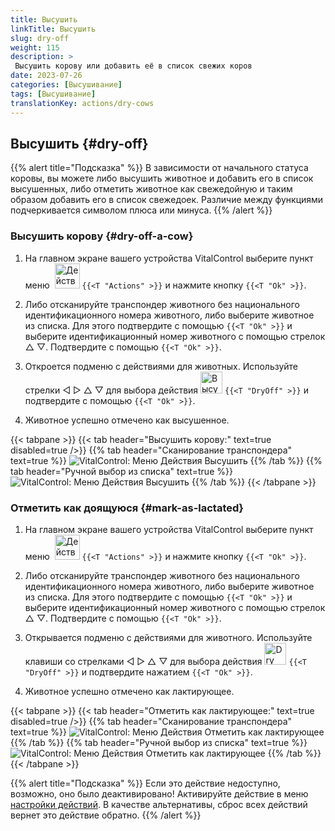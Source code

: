 ```yaml
---
title: Высушить
linkTitle: Высушить
slug: dry-off
weight: 115
description: >
 Высушить корову или добавить её в список свежих коров
date: 2023-07-26
categories: [Высушивание]
tags: [Высушивание]
translationKey: actions/dry-cows
---
```


## Высушить {#dry-off}

{{% alert title="Подсказка" %}}
В зависимости от начального статуса коровы, вы можете либо высушить животное и добавить его в список высушенных, либо отметить животное как свежедойную и таким образом добавить его в список свежедоек. Различие между функциями подчеркивается символом плюса или минуса.
{{% /alert %}}

### Высушить корову {#dry-off-a-cow}

1. На главном экране вашего устройства VitalControl выберите пункт меню &nbsp;<img src="/icons/actions.svg" width="40" align="bottom" alt="Действия" /> `{{<T "Actions" >}}` и нажмите кнопку `{{<T "Ok" >}}`.

2. Либо отсканируйте транспондер животного без национального идентификационного номера животного, либо выберите животное из списка. Для этого подтвердите с помощью `{{<T "Ok" >}}` и выберите идентификационный номер животного с помощью стрелок △ ▽. Подтвердите с помощью `{{<T "Ok" >}}`.

3. Откроется подменю с действиями для животных. Используйте стрелки ◁ ▷ △ ▽ для выбора действия <img src="/icons/actions/dryoff-plus.svg" width="35" align="bottom" alt="Высушить" /> `{{<T "DryOff" >}}` и подтвердите с помощью `{{<T "Ok" >}}`.

4. Животное успешно отмечено как высушенное.

{{< tabpane >}}
{{< tab header="Высушить корову:" text=true disabled=true />}}
{{% tab header="Сканирование транспондера" text=true %}}
![VitalControl: Меню Действия Высушить](../images/dryoff-scan.png "Высушить корову")
{{% /tab %}}
{{% tab header="Ручной выбор из списка" text=true %}}
![VitalControl: Меню Действия Высушить](../images/dryoff.png "Высушить корову")
{{% /tab %}}
{{< /tabpane >}}

### Отметить как доящуюся {#mark-as-lactated}

1. На главном экране вашего устройства VitalControl выберите пункт меню &nbsp;<img src="/icons/actions.svg" width="40" align="bottom" alt="Действия" /> `{{<T "Actions" >}}` и нажмите кнопку `{{<T "Ok" >}}`.

2. Либо отсканируйте транспондер животного без национального идентификационного номера животного, либо выберите животное из списка. Для этого подтвердите с помощью `{{<T "Ok" >}}` и выберите идентификационный номер животного с помощью стрелок △ ▽. Подтвердите с помощью `{{<T "Ok" >}}`.

3. Открывается подменю с действиями для животного. Используйте клавиши со стрелками ◁ ▷ △ ▽ для выбора действия <img src="/icons/actions/dryoff-minus.svg" width="35" align="bottom" alt="Dry off" /> `{{<T "DryOff" >}}` и подтвердите нажатием `{{<T "Ok" >}}`.

4. Животное успешно отмечено как лактирующее.

{{< tabpane >}}
{{< tab header="Отметить как лактирующее:" text=true disabled=true />}}
{{% tab header="Сканирование транспондера" text=true %}}
![VitalControl: Меню Действия Отметить как лактирующее](../images/lactated-scan.png "Отметить как лактирующее")
{{% /tab %}}
{{% tab header="Ручной выбор из списка" text=true %}}
![VitalControl: Меню Действия Отметить как лактирующее](../images/lactated.png "Отметить как лактирующее")
{{% /tab %}}
{{< /tabpane >}}


{{% alert title="Подсказка" %}}
Если это действие недоступно, возможно, оно было деактивировано! Активируйте действие в меню [настройки действий](../setting/). В качестве альтернативы, сброс всех действий вернет это действие обратно.
{{% /alert %}}
